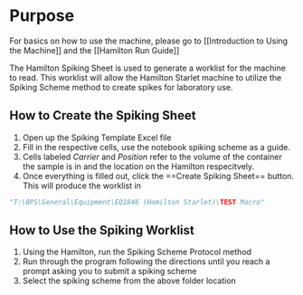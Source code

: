 # Purpose
For basics on how to use the machine, please go to [[Introduction to Using the Machine]] and the [[Hamilton Run Guide]]

The Hamilton Spiking Sheet is used to generate a worklist for the machine to read. This worklist will allow the Hamilton Starlet machine to utilize the Spiking Scheme method to create spikes for laboratory use.


## How to Create the Spiking Sheet
1. Open up the Spiking Template Excel file
2. Fill in the respective cells, use the notebook spiking scheme as a guide. 
3. Cells labeled *Carrier* and *Position* refer to the volume of the container the sample is in and the location on the Hamilton respecitvely.
4. Once everything is filled out, click the ==Create Spiking Sheet== button. This will produce the worklist in
```py
"T:\BPS\General\Equipment\EQ1846 (Hamilton Starlet)\TEST Macro"
```

## How to Use the Spiking Worklist
1. Using the Hamilton, run the Spiking Scheme Protocol method
2. Run through the program following the directions until you reach a prompt asking you to submit a spiking scheme
3. Select the spiking scheme from the above folder location